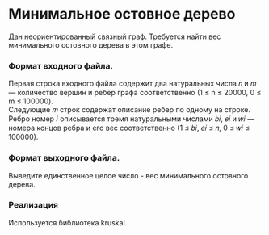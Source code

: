 # Минимальное остовное дерево

Дан неориентированный связный граф. Требуется найти вес минимального остовного дерева в этом графе.

### Формат входного файла.
Первая строка входного файла содержит два натуральных числа 𝑛 и 𝑚 — количество вершин и ребер графа соответственно (1 ≤ n ≤ 20000, 0 ≤ m ≤ 100000).  
Следующие 𝑚 строк содержат описание ребер по одному на строке.  
Ребро номер 𝑖 описывается тремя натуральными числами 𝑏𝑖, 𝑒𝑖 и 𝑤𝑖 — номера концов ребра и его вес соответственно (1 ≤ 𝑏𝑖, 𝑒𝑖 ≤ 𝑛, 0 ≤ 𝑤𝑖 ≤ 100000).

### Формат выходного файла.
Выведите единственное целое число - вес минимального остовного дерева.

### Реализация
Используется библиотека kruskal.
